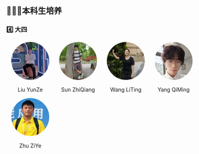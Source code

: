 ## 🧑🏼‍🎓本科生培养

### 4️⃣ 大四

<div style="display: flex; flex-wrap: wrap;">  
  <!-- 第一个人 -->  
  <div style="width: 25%; text-align: center;">  
    <img src="./images/7/本科/大四/柳钧译.jpg" alt="闻智" style="border-radius: 50%; width: 100px; height: 100px;">  
    <p>Liu YunZe</p> 
  </div>  
    
  <!-- 第二个人， -->  
  <div style="width: 25%; text-align: center;">  
    <img src="./images/7/本科/大四/孙志强.JPG" alt="曹艺译" style="border-radius: 50%; width: 100px; height: 100px;">  
    <p>Sun ZhiQiang</p>    
  </div>  

  <div style="width: 25%; text-align: center;">  
    <img src="./images/7/本科/大四/王俪婷.jpg" alt="宋研" style="border-radius: 50%; width: 100px; height: 100px;">  
    <p>Wang LiTing</p>  
  </div>

   <div style="width: 25%; text-align: center;">  
    <img src="./images/7/本科/大四/杨骐鸣.jpg" alt="程佳佳" style="border-radius: 50%; width: 100px; height: 100px;">  
    <p>Yang QiMing</p>  
  </div>
</div>

<div style="display: flex; flex-wrap: wrap;">  
  <!-- 第一个人 -->  
  <div style="width: 25%; text-align: center;">  
    <img src="./images/7/本科/大三/朱梓烨.png" alt="闻智" style="border-radius: 50%; width: 100px; height: 100px;">  
    <p>Zhu ZiYe</p> 
  </div>  
</div>